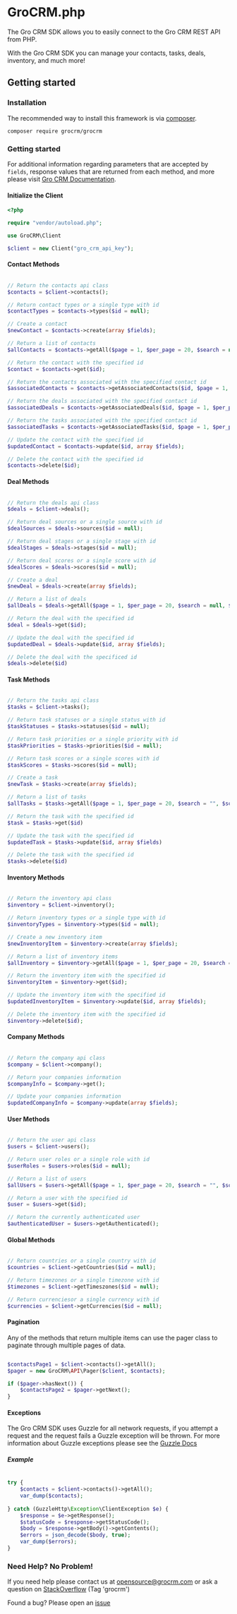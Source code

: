 # GroCRM.php

The Gro CRM SDK allows you to easily connect to the Gro CRM REST API from PHP.

With the Gro CRM SDK you can manage your contacts, tasks, deals, inventory, and much more!

## Getting started

### Installation

The recommended way to install this framework is via [composer](https://getcomposer.org).

```no-highlight
composer require grocrm/grocrm
```

### Getting started

For additional information regarding parameters that are accepted by `fields`, response values that are returned from each method, and more please visit [Gro CRM Documentation](https://www.grocrm.com/developer/docs/).

#### Initialize the Client

```php
<?php

require "vendor/autoload.php";

use GroCRM\Client

$client = new Client("gro_crm_api_key");
```

#### Contact Methods

```php

// Return the contacts api class
$contacts = $client->contacts();

// Return contact types or a single type with id
$contactTypes = $contacts->types($id = null);

// Create a contact
$newContact = $contacts->create(array $fields);

// Return a list of contacts
$allContacts = $contacts->getAll($page = 1, $per_page = 20, $search = null, $sort = "date", $order = "desc");

// Return the contact with the specified id
$contact = $contacts->get($id);

// Return the contacts associated with the specified contact id
$associatedContacts = $contacts->getAssociatedContacts($id, $page = 1, $per_page = 20, $search = null, $sort = "date", $order = "desc");

// Return the deals associated with the specified contact id
$associatedDeals = $contacts->getAssociatedDeals($id, $page = 1, $per_page = 20, $search = null, $sort = "date", $order = "desc");

// Return the tasks associated with the specified contact id
$associatedTasks = $contacts->getAssociatedTasks($id, $page = 1, $per_page = 20, $search = null, $sort = "date", $order = "desc");

// Update the contact with the specified id
$updatedContact = $contacts->update($id, array $fields);

// Delete the contact with the specified id
$contacts->delete($id);
```

#### Deal Methods

```php

// Return the deals api class
$deals = $client->deals();

// Return deal sources or a single source with id
$dealSources = $deals->sources($id = null);

// Return deal stages or a single stage with id
$dealStages = $deals->stages($id = null);

// Return deal scores or a single score with id
$dealScores = $deals->scores($id = null);

// Create a deal
$newDeal = $deals->create(array $fields);

// Return a list of deals
$allDeals = $deals->getAll($page = 1, $per_page = 20, $search = null, $sort = "date", $order = "desc");

// Return the deal with the specified id
$deal = $deals->get($id);

// Update the deal with the specified id
$updatedDeal = $deals->update($id, array $fields);

// Delete the deal with the specificed id
$deals->delete($id) 

```

#### Task Methods

```php

// Return the tasks api class
$tasks = $client->tasks();

// Return task statuses or a single status with id
$taskStatuses = $tasks->statuses($id = null);

// Return task priorities or a single priority with id
$taskPriorities = $tasks->priorities($id = null);

// Return task scores or a single scores with id
$taskScores = $tasks->scores($id = null);

// Create a task
$newTask = $tasks->create(array $fields);

// Return a list of tasks
$allTasks = $tasks->getAll($page = 1, $per_page = 20, $search = "", $sort = "date", $order = "desc")

// Return the task with the specified id
$task = $tasks->get($id)

// Update the task with the specified id
$updatedTask = $tasks->update($id, array $fields)

// Delete the task with the specified id
$tasks->delete($id)

```

#### Inventory Methods

```php

// Return the inventory api class
$inventory = $client->inventory();

// Return inventory types or a single type with id
$inventoryTypes = $inventory->types($id = null);

// Create a new inventory item
$newInventoryItem = $inventory->create(array $fields);

// Return a list of inventory items
$allInventory = $inventory->getAll($page = 1, $per_page = 20, $search = "", $sort = "date", $order = "desc");

// Return the inventory item with the specified id
$inventoryItem = $inventory->get($id);

// Update the inventory item with the specified id
$updatedInventoryItem = $inventory->update($id, array $fields);

// Delete the inventory item with the specified id
$inventory->delete($id);
```

#### Company Methods

```php

// Return the company api class
$company = $client->company();

// Return your companies information
$companyInfo = $company->get();

// Update your companies information
$updatedCompanyInfo = $company->update(array $fields);

```


#### User Methods

```php

// Return the user api class
$users = $client->users();

// Return user roles or a single role with id
$userRoles = $users->roles($id = null);

// Return a list of users
$allUsers = $users->getAll($page = 1, $per_page = 20, $search = "", $sort = "date", $order = "desc");

// Return a user with the specified id
$user = $users->get($id);

// Return the currently authenticated user
$authenticatedUser = $users->getAuthenticated();

```

#### Global Methods

```php

// Return countries or a single country with id
$countries = $client->getCountries($id = null);

// Return timezones or a single timezone with id
$timezones = $client->getTimeszones($id = null);

// Return currenciesor a single currency with id
$currencies = $client->getCurrencies($id = null);

```

#### Pagination

Any of the methods that return multiple items can use the pager class to paginate through multiple pages of data.

```php

$contactsPage1 = $client->contacts()->getAll();
$pager = new GroCRM\API\Pager($client, $contacts);

if ($pager->hasNext()) {
    $contactsPage2 = $pager->getNext();
}

```

#### Exceptions

The Gro CRM SDK uses Guzzle for all network requests, if you attempt a request and the request fails a Guzzle exception will be thrown. For more information about Guzzle exceptions please see the [Guzzle Docs](http://docs.guzzlephp.org/en/latest/quickstart.html#exceptions)

##### Example

```php

try {
    $contacts = $client->contacts()->getAll();
    var_dump($contacts);
    
} catch (GuzzleHttp\Exception\ClientException $e) {
    $response = $e->getResponse();
    $statusCode = $response->getStatusCode();
    $body = $response->getBody()->getContents();
    $errors = json_decode($body, true);
    var_dump($errors);
}

```

### Need Help? No Problem!

If you need help please contact us at [opensource@grocrm.com](mailto:opensource@grocrm.com?Subject=Gro%20CRM%20PHP%20SDK%20Help) or ask a question on [StackOverflow](http://stackoverflow.com/questions/tagged/grocrm) (Tag 'grocrm')

Found a bug? Please open an [issue](https://github.com/GroCRM/GroCRM.php/issues)

